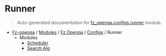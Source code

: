 # Runner

> Auto-generated documentation for [fz_openqa.configs.runner](blob/master/fz_openqa/configs/runner/__init__.py) module.

- [Fz-openqa](../../../README.md#fz-openqa-index) / [Modules](../../../MODULES.md#fz-openqa-modules) / [Fz Openqa](../../index.md#fz-openqa) / [Configs](../index.md#configs) / Runner
    - Modules
        - [Scheduler](scheduler/index.md#scheduler)
        - [Search Alg](search_alg/index.md#search-alg)
